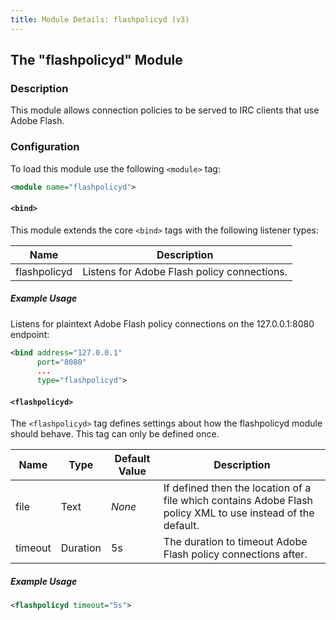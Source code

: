 ```yaml
---
title: Module Details: flashpolicyd (v3)
---
```


## The "flashpolicyd" Module

### Description

This module allows connection policies to be served to IRC clients that use Adobe Flash.

### Configuration

To load this module use the following `<module>` tag:

```xml
<module name="flashpolicyd">
```

#### `<bind>`

This module extends the core `<bind>` tags with the following listener types:

Name         | Description
------------ | -----------
flashpolicyd | Listens for Adobe Flash policy connections.

##### Example Usage

Listens for plaintext Adobe Flash policy connections on the 127.0.0.1:8080 endpoint:

```xml
<bind address="127.0.0.1"
      port="8080"
      ...
      type="flashpolicyd">
```

#### `<flashpolicyd>`

The `<flashpolicyd>` tag defines settings about how the flashpolicyd module should behave. This tag can only be defined once.

Name    | Type     | Default Value | Description
------- | -------- | ------------- | -----------
file    | Text     | *None*        | If defined then the location of a file which contains Adobe Flash policy XML to use instead of the default.
timeout | Duration | 5s            | The duration to timeout Adobe Flash policy connections after.

##### Example Usage

```xml
<flashpolicyd timeout="5s">
```
